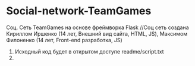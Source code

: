 # Social-network-TeamGames
Соц. Сеть TeamGames на основе фреймворка Flask
//Соц сеть создана Кириллом Иршенко (14 лет, Внешний вид сайта, HTML, JS), Максимом Филоненко (14 лет, Front-end разработка, JS)
1) Исходный код будет в открытом доступе readme/script.txt
2) 
